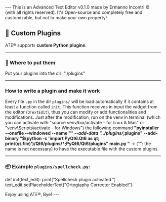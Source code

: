 --- This is an Advanced Text Editor v0.1.0 made by Ermanno Incontri © (with all rights reserved). It's Open-source and completely free and customizable, but not to make your own property!

## 🔌 Custom Plugins
ATE® supports **custom Python plugins**.

-------------------------------------

### 📁 Where to put them
Put your plugins into the dir: "./plugins"

-------------------------------------

### How to write a plugin and make it work
Every file `.py` in the dir `plugins/` will be load automatically if it contains at least a function called `init`.
This function receives in input the widget from the editor (`QTextEdit`), thus you can modify or add functionalities and modifications.
Just after the modification, run on the venv in terminal (which you can activate with "source venv/bin/activate - for linux & Mac" or "venv\Scripts\activate - for Windows") the following command **"pyinstaller --onefile --windowed --name "*" --add-data "../plugins/*;plugins" --add-binary "$(python -c 'import PyQt6.Qt6 as qt; print(qt.__file__)')/Qt6/plugins/*;PyQt6/Qt6/plugins" main.py "** -> ("": the name is not necessary) to have the executable file with the custom plugins.

-------------------------------------

### 📦 Example `plugins/spellcheck.py`:

def init(text_edit):
    print("Spellcheck plugin activated.")
    text_edit.setPlaceholderText("Ortogtaphy Corrector Enabled!")
    
Enjoy using ATE®, Bye! ---
